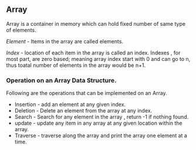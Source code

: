  ## Array

Array is a container in memory which can hold fixed number of same type of elements.

*Element* - Items in the array are called elements.

*Index* - location of each item in the array is called an index. Indexes , for most part, are zero based; meaning array index start with 0 and can go to n, thus toatal number of elements in the array would be n+1.

### Operation on an Array Data Structure.
Following are the operations that can be implemented on an Array.

- Insertion - add an element at any given index.
- Deletion - Delete an element from the array at any index.
- Search - Search for any element in the array , return -1 if nothing found.
- update - update any item in any array at any given location within the array.
- Traverse - traverse along the array and print the array one element at a time.
